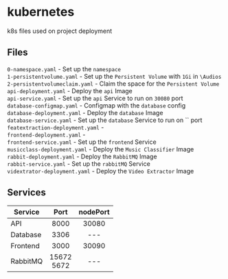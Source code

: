 # kubernetes
k8s files used on project deployment

## Files
`0-namespace.yaml` - Set up the `namespace` <br>
`1-persistentvolume.yaml` - Set up the `Persistent Volume` with `1Gi` in `\Audios` <br>
`2-persistentvolumeclaim.yaml` - Claim the space for the `Persistent Volume` <br>
`api-deployment.yaml` - Deploy the `api` Image <br>
`api-service.yaml` - Set up the `api` Service to run on `30080` port <br>
`database-configmap.yaml` - Configmap with the `database` config <br>
`database-deployment.yaml` - Deploy the `database` Image <br>
`database-service.yaml` - Set up the `database` Service to run on `` port <br>
`featextraction-deployment.yaml` - <br>
`frontend-deployment.yaml` - <br>
`frontend-service.yaml` - Set up the `frontend` Service <br>
`musicclass-deployment.yaml` - Deploy the `Music Classifier` Image <br>
`rabbit-deployment.yaml` - Deploy the `RabbitMQ` Image <br>
`rabbit-service.yaml` - Set up the `rabbitMQ` Service <br>
`vidextrator-deployment.yaml` - Deploy the `Video Extractor` Image

## Services
| Service | Port | nodePort |
| --- | :---: | :---: |
| API | 8000 | 30080 |
| Database | 3306 | --- |
| Frontend | 3000 | 30090 |
| RabbitMQ | 15672 <br> 5672 | --- |